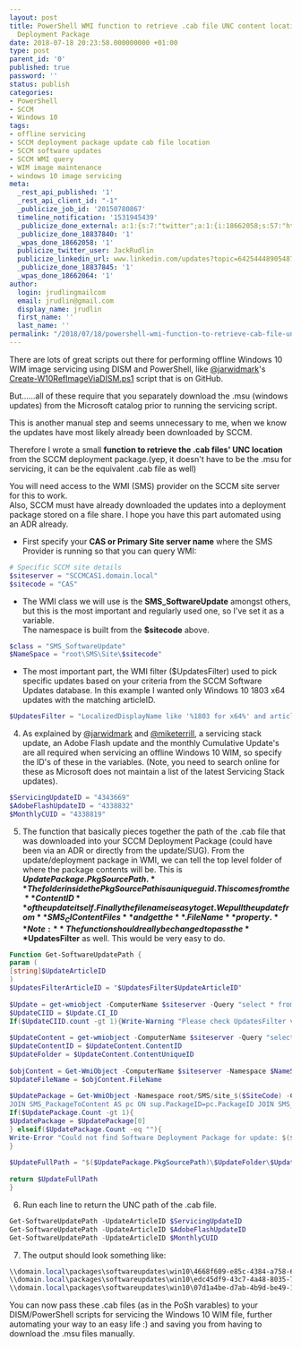 ```yaml
---
layout: post
title: PowerShell WMI function to retrieve .cab file UNC content location from SCCM
  Deployment Package
date: 2018-07-18 20:23:58.000000000 +01:00
type: post
parent_id: '0'
published: true
password: ''
status: publish
categories:
- PowerShell
- SCCM
- Windows 10
tags:
- offline servicing
- SCCM deployment package update cab file location
- SCCM software updates
- SCCM WMI query
- WIM image maintenance
- windows 10 image servicing
meta:
  _rest_api_published: '1'
  _rest_api_client_id: "-1"
  _publicize_job_id: '20150780867'
  timeline_notification: '1531945439'
  _publicize_done_external: a:1:{s:7:"twitter";a:1:{i:18662058;s:57:"https://twitter.com/JackRudlin/status/1019679195826409473";}}
  _publicize_done_18837840: '1'
  _wpas_done_18662058: '1'
  publicize_twitter_user: JackRudlin
  publicize_linkedin_url: www.linkedin.com/updates?topic=6425444890548797440
  _publicize_done_18837845: '1'
  _wpas_done_18662064: '1'
author:
  login: jrudlingmailcom
  email: jrudlin@gmail.com
  display_name: jrudlin
  first_name: ''
  last_name: ''
permalink: "/2018/07/18/powershell-wmi-function-to-retrieve-cab-file-unc-content-location-from-sccm-deployment-package/"
---
```

There are lots of great scripts out there for performing offline Windows 10 WIM image servicing using DISM and PowerShell, like [@jarwidmark](https://twitter.com/jarwidmark)'s [Create-W10RefImageViaDISM.ps1](https://github.com/DeploymentResearch/DRFiles/blob/master/Scripts/Create-W10RefImageViaDISM.ps1) script that is on GitHub.

But......all of these require that you separately download the .msu (windows updates) from the Microsoft catalog prior to running the servicing script.

This is another manual step and seems unnecessary to me, when we know the updates have most likely already been downloaded by SCCM.

Therefore I wrote a small **function to retrieve the .cab files' UNC location** from the SCCM deployment package.(yep, it doesn't have to be the .msu for servicing, it can be the equivalent .cab file as well)

You will need access to the WMI (SMS) provider on the SCCM site server for this to work.  
Also, SCCM must have already downloaded the updates into a deployment package stored on a file share. I hope you have this part automated using an ADR already.

- First specify your **CAS or Primary Site server name** where the SMS Provider is running so that you can query WMI:

```powershell
# Specific SCCM site details  
$siteserver = "SCCMCAS1.domain.local"  
$sitecode = "CAS"  
```

- The WMI class we will use is the **SMS_SoftwareUpdate** amongst others, but this is the most important and regularly used one, so I've set it as a variable.  
The namespace is built from the **$sitecode** above.

```powershell
$class = "SMS_SoftwareUpdate"  
$NameSpace = "root\SMS\Site\$sitecode"  
```

- The most important part, the WMI filter ($UpdatesFilter) used to pick specific updates based on your criteria from the SCCM Software Updates database. In this example I wanted only Windows 10 1803 x64 updates with the matching articleID.

```powershell
$UpdatesFilter = "LocalizedDisplayName like '%1803 for x64%' and articleid="  
```

4. As explained by [@jarwidmark](https://twitter.com/jarwidmark) and [@miketerrill](https://twitter.com/miketerrill), a servicing stack update, an Adobe Flash update and the monthly Cumulative Update's are all required when servicing an offline Windows 10 WIM, so specify the ID's of these in the variables. (Note, you need to search online for these as Microsoft does not maintain a list of the latest Servicing Stack updates).
```powershell
$ServicingUpdateID = "4343669"  
$AdobeFlashUpdateID = "4338832"  
$MonthlyCUID = "4338819"  
```

5. The function that basically pieces together the path of the .cab file that was downloaded into your SCCM Deployment Package (could have been via an ADR or directly from the update/SUG).
From the update/deployment package in WMI, we can tell the top level folder of where the package contents will be. This is **$UpdatePackage.PkgSourcePath.**  
The folder inside the PkgSourcePath is a unique guid. This comes from the **ContentID** of the update itself.  
Finally the filename is easy to get. We pull the update from **SMS_CIContentFiles** and get the **.FileName** property.
**Note:** The function should really be changed to pass the **$UpdatesFilter** as well. This would be very easy to do.

```powershell
Function Get-SoftwareUpdatePath {
param (
[string]$UpdateArticleID
)
$UpdatesFilterArticleID = "$UpdatesFilter$UpdateArticleID"
 
$Update = get-wmiobject -ComputerName $siteserver -Query "select * from $class where $UpdatesFilterArticleID" -Namespace $NameSpace
$UpdateCIID = $Update.CI_ID
If($UpdateCIID.count -gt 1){Write-Warning "Please check UpdatesFilter variable as more than one update was returned"; Break}
 
$UpdateContent = get-wmiobject -ComputerName $siteserver -Query "select * from SMS_CItoContent where ci_id=$UpdateCIID" -Namespace $NameSpace
$UpdateContentID = $UpdateContent.ContentID
$UpdateFolder = $UpdateContent.ContentUniqueID
 
$objContent = Get-WmiObject -ComputerName $siteserver -Namespace $NameSpace -Class SMS_CIContentFiles -Filter "ContentID = $UpdateContentID"
$UpdateFileName = $objContent.FileName
 
$UpdatePackage = Get-WmiObject -Namespace root/SMS/site_$($SiteCode) -ComputerName $SiteServer -Query "SELECT DISTINCT sup.* FROM SMS_SoftwareUpdatesPackage AS sup `
JOIN SMS_PackageToContent AS pc ON sup.PackageID=pc.PackageID JOIN SMS_CIToContent AS cc ON pc.ContentID = cc.ContentID WHERE CC.CI_ID='$UpdateCIID'"
If($UpdatePackage.Count -gt 1){
$UpdatePackage = $UpdatePackage[0]
} elseif($UpdatePackage.Count -eq ""){
Write-Error "Could not find Software Deployment Package for update: $($update.LocalizedDisplayName)"
}
 
$UpdateFullPath = "$($UpdatePackage.PkgSourcePath)\$UpdateFolder\$UpdateFileName"
 
return $UpdateFullPath
}  
```

6. Run each line to return the UNC path of the .cab file.
```powershell
Get-SoftwareUpdatePath -UpdateArticleID $ServicingUpdateID  
Get-SoftwareUpdatePath -UpdateArticleID $AdobeFlashUpdateID  
Get-SoftwareUpdatePath -UpdateArticleID $MonthlyCUID  
```

7. The output should look something like:
```powershell
\\domain.local\packages\softwareupdates\win10\4668f609-e85c-4384-a758-6251918f1246\Windows10-KB4343669-x64.cab  
\\domain.local\packages\softwareupdates\win10\edc45df9-43c7-4a48-8035-72557d2b598d\Windows10-KB4338832-x64.cab  
\\domain.local\packages\softwareupdates\win10\07d1a4be-d7ab-4b9d-be49-19fe20b81754\Windows10-KB4338819-x64.cab  
```

You can now pass these .cab files (as in the PoSh varables) to your DISM/PowerShell scripts for servicing the Windows 10 WIM file, further automating your way to an easy life :) and saving you from having to download the .msu files manually.


